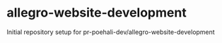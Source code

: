 # allegro-website-development

Initial repository setup for pr-poehali-dev/allegro-website-development